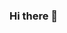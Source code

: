 ### Hi there 👋

<!--
**timejia30/Timejia30** is a ✨ _special_ ✨ repository because its `README.md` (this file) appears on your GitHub profile.

Here are some ideas to get you started:

- 🔭 I’m currently working on getting my degree in computer science
- 🌱 I’m currently learning all types of programming languages
- 👯 I’m looking to collaborate on any new ideas 
- 🤔 I’m looking for help with creating my own app
- 📫 How to reach me: On this website
- 😄 Pronouns: She/Her
- ⚡ Fun fact: Just got a new Puppy
-->
